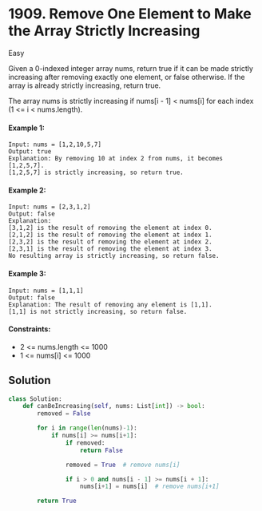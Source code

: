 # 1909. Remove One Element to Make the Array Strictly Increasing

Easy

Given a 0-indexed integer array nums, return true if it can be made strictly increasing after removing exactly one element, or false otherwise. If the array is already strictly increasing, return true.

The array nums is strictly increasing if nums[i - 1] < nums[i] for each index (1 <= i < nums.length).

#### Example 1:

```
Input: nums = [1,2,10,5,7]
Output: true
Explanation: By removing 10 at index 2 from nums, it becomes [1,2,5,7].
[1,2,5,7] is strictly increasing, so return true.
```

#### Example 2:

```
Input: nums = [2,3,1,2]
Output: false
Explanation:
[3,1,2] is the result of removing the element at index 0.
[2,1,2] is the result of removing the element at index 1.
[2,3,2] is the result of removing the element at index 2.
[2,3,1] is the result of removing the element at index 3.
No resulting array is strictly increasing, so return false.
```

#### Example 3:

```
Input: nums = [1,1,1]
Output: false
Explanation: The result of removing any element is [1,1].
[1,1] is not strictly increasing, so return false.
```

#### Constraints:

- 2 <= nums.length <= 1000
- 1 <= nums[i] <= 1000

## Solution

```python
class Solution:
    def canBeIncreasing(self, nums: List[int]) -> bool:
        removed = False

        for i in range(len(nums)-1):
            if nums[i] >= nums[i+1]:
                if removed:
                    return False

                removed = True  # remove nums[i]

                if i > 0 and nums[i - 1] >= nums[i + 1]:
                    nums[i+1] = nums[i]  # remove nums[i+1]

        return True
```

